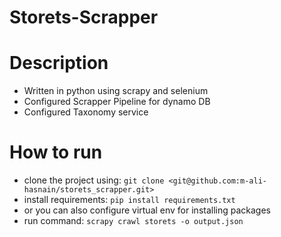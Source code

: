 # Storets-Scrapper

# Description

- Written in python using scrapy and selenium
- Configured Scrapper Pipeline for dynamo DB
- Configured Taxonomy service

# How to run

- clone the project using: `git clone <git@github.com:m-ali-hasnain/storets_scrapper.git>`
- install requirements: `pip install requirements.txt`
- or you can also configure virtual env for installing packages
- run command: `scrapy crawl storets -o output.json`
